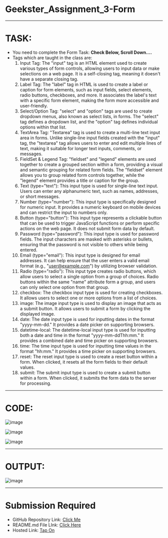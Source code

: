# Geekster_Assignment_3-Form
---
# TASK: 
- You need to complete the Form Task: **Check Below, Scroll Down....**
- Tags which are taught in the class are:
  1. Input Tag: The "input" tag is an HTML element used to create various types of form controls, allowing users to input data or make selections on a web page. It is a self-closing tag, meaning it doesn't have a separate closing tag.
  2. Label Tag: The "label" tag in HTML is used to create a label or caption for form elements, such as input fields, select elements, radio buttons, checkboxes, and more. It associates the label's text with a specific form element, making the form more accessible and user-friendly.
  3. Select/Option Tag: "select" and "option" tags are used to create dropdown menus, also known as select lists, in forms. The "select" tag defines a dropdown list, and the "option" tag defines individual options within that list.
  4. TextArea Tag: "Textarea" tag is used to create a multi-line text input area in forms. Unlike single-line input fields created with the "input" tag, the "textarea" tag allows users to enter and edit multiple lines of text, making it suitable for longer text inputs, comments, or messages.
  5. FieldSet & Legend Tag: "fieldset" and "legend" elements are used together to create a grouped section within a form, providing a visual and semantic grouping for related form fields. The "fieldset" element allows you to group related form controls together, while the "legend" element provides a title or caption for the group.
  6. Text (type="text"): This input type is used for single-line text input. Users can enter any alphanumeric text, such as names, addresses, or short messages.
  7. Number (type="number"): This input type is specifically designed for numeric input. It provides a numeric keyboard on mobile devices and can restrict the input to numbers only.
  8. Button (type="button"): This input type represents a clickable button that can be used to trigger JavaScript functions or perform specific actions on the web page. It does not submit form data by default.
  9. Password (type="password"): This input type is used for password fields. The input characters are masked with asterisks or bullets, ensuring that the password is not visible to others while being entered.
  10. Email (type="email"): This input type is designed for email addresses. It can help ensure that the user enters a valid email format (e.g., "user@example.com") by utilizing browser validation.
  11. Radio (type="radio"): This input type creates radio buttons, which allow users to select a single option from a group of choices. Radio buttons within the same "name" attribute form a group, and users can only select one option from that group.
  12. checkbox: The checkbox input type is used for creating checkboxes. It allows users to select one or more options from a list of choices.
  13. image: The image input type is used to display an image that acts as a submit button. It allows users to submit a form by clicking the displayed image.
  14. date: The date input type is used for inputting dates in the format "yyyy-mm-dd." It provides a date picker on supporting browsers.
  15. datetime-local: The datetime-local input type is used for inputting both a date and time in the format "yyyy-mm-ddThh:mm." It provides a combined date and time picker on supporting browsers.
  16. time: The time input type is used for inputting time values in the format "hh:mm." It provides a time picker on supporting browsers.
  17. reset: The reset input type is used to create a reset button within a form. When clicked, it resets all the form fields to their default values.
  18. submit: The submit input type is used to create a submit button within a form. When clicked, it submits the form data to the server for processing.
---
# CODE:

![image](https://github.com/Abhishek-Sharma-007/Geekster_Assignment_3-Form/assets/84591804/15efc858-6ed1-4022-baf7-4a7d276023dc)

![image](https://github.com/Abhishek-Sharma-007/Geekster_Assignment_3-Form/assets/84591804/cb362f0c-084c-4c7c-ba01-16006d3c5136)

![image](https://github.com/Abhishek-Sharma-007/Geekster_Assignment_3-Form/assets/84591804/b0fd4a6c-4a53-4eac-aecb-5bc78ddea26e)

---
# OUTPUT:

![image](https://github.com/Abhishek-Sharma-007/Geekster_Assignment_3-Form/assets/84591804/48197472-f2a3-4f3b-9432-2f2492e737d8)

---
# Submission Required
- GitHub Repository Link: [Click Me](https://github.com/Abhishek-Sharma-007/Geekster_Assignment_3-Form)
- README.md File LInk: [Click Here](https://github.com/Abhishek-Sharma-007/Geekster_Assignment_3-Form/blob/master/README.md)
- Hosted Link: [Tap On](https://abhishek-sharma-007.github.io/Geekster_Assignment_3-Form/)
